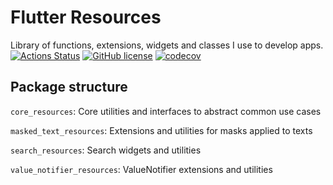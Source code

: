 # Flutter Resources
Library of functions, extensions, widgets and classes I use to develop apps.
<br/>
[![Actions Status](https://github.com/icarohs7/unox-flutter-resmodules/workflows/build/badge.svg)](
https://github.com/icarohs7/unox-flutter-resmodules/actions)
[![GitHub license](https://img.shields.io/github/license/icarohs7/unox-flutter-resmodules.svg)](
https://github.com/icarohs7/unox-flutter-resmodules/blob/master/LICENSE)
[![codecov](https://codecov.io/gh/icarohs7/unox-flutter-resmodules/branch/master/graph/badge.svg)](
https://codecov.io/gh/icarohs7/unox-flutter-resmodules)
## Package structure
`core_resources`: Core utilities and interfaces to abstract common use cases

`masked_text_resources`: Extensions and utilities for masks applied to texts

`search_resources`: Search widgets and utilities

`value_notifier_resources`: ValueNotifier extensions and utilities